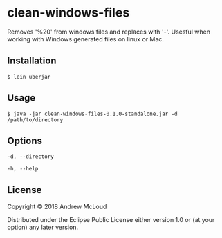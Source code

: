 # clean-windows-files

Removes '%20' from windows files and replaces with '-'. Usesful when working with Windows generated files on linux or Mac. 

## Installation

    $ lein uberjar

## Usage

    $ java -jar clean-windows-files-0.1.0-standalone.jar -d /path/to/directory

## Options

`-d, --directory`

`-h, --help`

## License

Copyright © 2018 Andrew McLoud

Distributed under the Eclipse Public License either version 1.0 or (at
your option) any later version.
